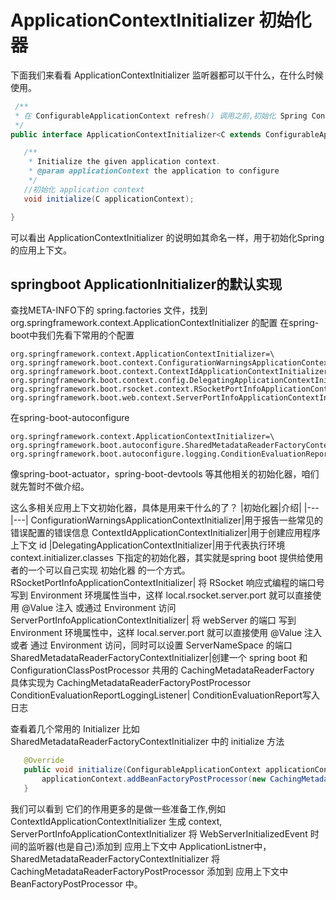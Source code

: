 # ApplicationContextInitializer 初始化器
下面我们来看看 ApplicationContextInitializer 监听器都可以干什么，在什么时候使用。
 ```java
  /**
  * 在 ConfigurableApplicationContext refresh() 调用之前,初始化 Spring ConfigurableApplicationContext 的回调接口
  */
 public interface ApplicationContextInitializer<C extends ConfigurableApplicationContext> {

	/**
	 * Initialize the given application context.
	 * @param applicationContext the application to configure
	 */
	//初始化 application context
	void initialize(C applicationContext);

 }
 ```
可以看出 ApplicationContextInitializer 的说明如其命名一样，用于初始化Spring的应用上下文。

## springboot ApplicationInitializer的默认实现
查找META-INFO下的 spring.factories 文件，找到 org.springframework.context.ApplicationContextInitializer 的配置
在spring-boot中我们先看下常用的个配置
 ```properties
 org.springframework.context.ApplicationContextInitializer=\
 org.springframework.boot.context.ConfigurationWarningsApplicationContextInitializer,\
 org.springframework.boot.context.ContextIdApplicationContextInitializer,\
 org.springframework.boot.context.config.DelegatingApplicationContextInitializer,\
 org.springframework.boot.rsocket.context.RSocketPortInfoApplicationContextInitializer,\
 org.springframework.boot.web.context.ServerPortInfoApplicationContextInitializer
 ```
在spring-boot-autoconfigure
 ```properties
 org.springframework.context.ApplicationContextInitializer=\
 org.springframework.boot.autoconfigure.SharedMetadataReaderFactoryContextInitializer,\
 org.springframework.boot.autoconfigure.logging.ConditionEvaluationReportLoggingListener
 ```
像spring-boot-actuator，spring-boot-devtools 等其他相关的初始化器，咱们就先暂时不做介绍。

这么多相关应用上下文初始化器，具体是用来干什么的了？
|初始化器|介绍|
|---|---|
ConfigurationWarningsApplicationContextInitializer|用于报告一些常见的错误配置的错误信息
ContextIdApplicationContextInitializer|用于创建应用程序上下文 id
|DelegatingApplicationContextInitializer|用于代表执行环境 context.initializer.classes 下指定的初始化器，其实就是spring boot 提供给使用者的一个可以自己实现 初始化器 的一个方式。
RSocketPortInfoApplicationContextInitializer| 将 RSocket 响应式编程的端口号 写到 Environment 环境属性当中，这样 local.rsocket.server.port 就可以直接使用 @Value 注入 或通过 Environment 访问
ServerPortInfoApplicationContextInitializer| 将 webServer 的端口  写到 Environment 环境属性中，这样 local.server.port 就可以直接使用 @Value 注入 或者 通过 Environment 访问，同时可以设置 ServerNameSpace 的端口
SharedMetadataReaderFactoryContextInitializer|创建一个 spring boot 和 ConfigurationClassPostProcessor 共用的 CachingMetadataReaderFactory 具体实现为 CachingMetadataReaderFactoryPostProcessor
ConditionEvaluationReportLoggingListener| ConditionEvaluationReport写入日志 

查看着几个常用的 Initializer 比如 SharedMetadataReaderFactoryContextInitializer 中的 initialize 方法
 ```java
 	@Override
	public void initialize(ConfigurableApplicationContext applicationContext) {
		applicationContext.addBeanFactoryPostProcessor(new CachingMetadataReaderFactoryPostProcessor());
	}
 ```
我们可以看到 它们的作用更多的是做一些准备工作,例如 ContextIdApplicationContextInitializer 生成 context, ServerPortInfoApplicationContextInitializer 将 WebServerInitializedEvent 时间的监听器(也是自己)添加到 应用上下文中 ApplicationListner中， SharedMetadataReaderFactoryContextInitializer 将 CachingMetadataReaderFactoryPostProcessor 添加到 应用上下文中 BeanFactoryPostProcessor 中。